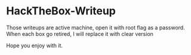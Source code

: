 # HackTheBox-Writeup
Those writeups are active machine, open it with root flag as a password. When each box go retired, I will replace it with clear version

Hope you enjoy with it.
